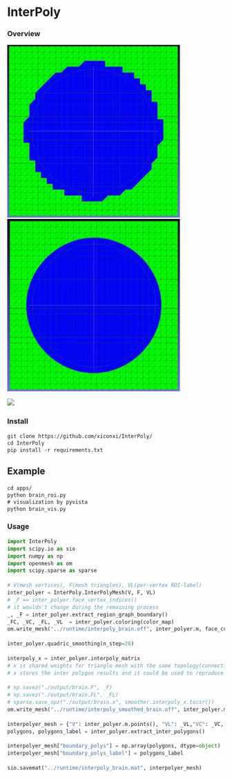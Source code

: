 <!--
 * @Author: Pupa
 * @LastEditTime: 2020-12-11 16:47:08
-->
# InterPoly

### Overview

<img src="https://github.com/xiconxi/InterPoly/blob/main/imgs/RawPolyCurves.png" alt="alt text" width="400" height="whatever" /> <img src="https://github.com/xiconxi/InterPoly/blob/main/imgs/MinimumVariationPolyCurves.png" alt="alt text" width="400" height="whatever"/>

![](https://github.com/xiconxi/InterPoly/blob/main/imgs/brain_interpoly.gif)

### Install 
```
git clone https://github.com/xiconxi/InterPoly/
cd InterPoly
pip install -r requirements.txt
```

## Example
```
cd apps/
python brain_roi.py
# visualization by pyvista
python brain_vis.py

```

### Usage
```python
import InterPoly
import scipy.io as sio 
import numpy as np 
import openmesh as om 
import scipy.sparse as sparse

# V(mesh vertices), F(mesh triangles), VL(per-vertex ROI-label)
inter_polyer = InterPoly.InterPolyMesh(V, F, VL)
# _F == inter_polyer.face_vertex_indices()
# it wouldn't change during the remaining process
_, _F = inter_polyer.extract_region_graph_boundary()
_FC, _VC, _FL, _VL  = inter_polyer.coloring(color_map)
om.write_mesh("../runtime/interpoly_brain.off", inter_polyer.m, face_color=True, vertex_color=True)

inter_polyer.quadric_smoothing(n_step=20)

interpoly_x = inter_polyer.interpoly_matrix
# x is shared weights for triangle mesh with the same topology(connection)
# x stores the inter polygon results and it could be used to reproduce the results on other meshes.  

# np.savez("./output/brain.F", _F)
# np.savez("./output/brain.FL", _FL)
# sparse.save_npz("./output/brain.x", smoother.interpoly_x.tocsr())
om.write_mesh("../runtime/interpoly_smoothed_brain.off", inter_polyer.m, face_color=True, vertex_color=True)

interpolyer_mesh = {"V": inter_polyer.m.points(), "VL": _VL,"VC": _VC, "F": _F, "FL": _FL, "FC": _FC}
polygons, polygons_label = inter_polyer.extract_inter_polygons()

interpolyer_mesh["boundary_polys"] = np.array(polygons, dtype=object)
interpolyer_mesh["boundary_polys_label"] = polygons_label

sio.savemat("../runtime/interpoly_brain.mat", interpolyer_mesh)

```







